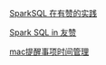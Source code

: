 [SparkSQL 在有赞的实践](https://tech.youzan.com/sparksql-in-youzan/)

[Spark SQL in 友赞](https://tech.youzan.com/sparksql-in-youzan-2/)

[mac提醒事项时间管理](https://www.zhihu.com/question/309803858)

